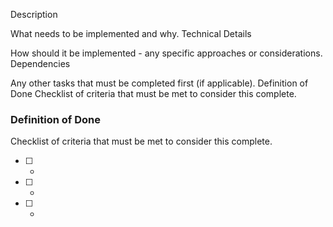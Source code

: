 Description

What needs to be implemented and why.
Technical Details

How should it be implemented - any specific approaches or considerations.
Dependencies

Any other tasks that must be completed first (if applicable).
Definition of Done
Checklist of criteria that must be met to consider this complete.

### Definition of Done
Checklist of criteria that must be met to consider this complete.
- [ ] -
- [ ] - 
- [ ] -
